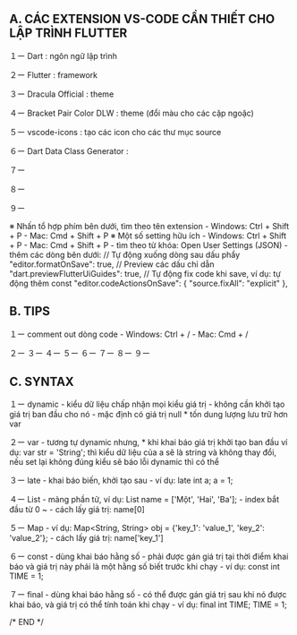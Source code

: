 A. CÁC EXTENSION VS-CODE CẦN THIẾT CHO LẬP TRÌNH FLUTTER
-----------------------------------------------------
   １ー Dart                      : ngôn ngữ lập trình
   
   ２ー Flutter                   : framework
   
   ３ー Dracula Official          : theme
   
   ４ー Bracket Pair Color DLW    : theme (đổi màu cho các cặp ngoặc)
   
   ５ー vscode-icons              : tạo các icon cho các thư mục source
   
   ６ー Dart Data Class Generator : 
   
   ７ー 
   
   ８ー 
   
   ９ー   
   
   ※ Nhấn tổ hợp phím bên dưới, tìm theo tên extension
      - Windows: Ctrl + Shift + P
      - Mac: Cmd + Shift + P
   ※ Một số setting hữu ích
      - Windows: Ctrl + Shift + P
      - Mac: Cmd + Shift + P
      - tìm theo từ khóa: Open User Settings (JSON)
      - thêm các dòng bên dưới:
         // Tự động xuống dòng sau dấu phẩy
         "editor.formatOnSave": true,
         // Preview các dấu chỉ dẫn
         "dart.previewFlutterUiGuides": true,
         // Tự động fix code khi save, ví dụ: tự động thêm const
         "editor.codeActionsOnSave": {
            "source.fixAll": "explicit"
         },

B. TIPS
-----------------------------------------------------
   １ー comment out dòng code
      - Windows: Ctrl + /
      - Mac: Cmd + /
      
   ２ー 
   ３ー 
   ４ー 
   ５ー 
   ６ー 
   ７ー 
   ８ー 
   ９ー 
   
C. SYNTAX
-----------------------------------------------------
   １ー dynamic
      - kiểu dữ liệu chấp nhận mọi kiểu giá trị
      - không cần khởi tạo giá trị ban đầu cho nó
      - mặc định có giá trị null
      * tốn dung lượng lưu trữ hơn var
      
   ２ー var
      - tương tự dynamic nhưng,
        * khi khai báo giá trị khởi tạo ban đầu ví dụ: var str = 'String';
          thì kiểu dữ liệu của a sẽ là string và không thay đổi, nếu set lại không đúng kiểu sẽ báo lỗi
          dynamic thì có thể
          
   ３ー late
      - khai báo biến, khởi tạo sau
      - ví dụ: late int a; a = 1;
          
   ４ー List
      - mảng phần tử, ví dụ: List<String> name = ['Một', 'Hai', 'Ba'];
      - index bắt đầu từ 0 ~
      - cách lấy giá trị: name[0]
      
   ５ー Map
      - ví dụ: Map<String, String> obj = {'key_1': 'value_1', 'key_2': 'value_2'};
      - cách lấy giá trị: name['key_1']
      
   ６ー const
      - dùng khai báo hằng số
      - phải được gán giá trị tại thời điểm khai báo và giá trị này phải là một hằng số biết trước khi chạy
      - ví dụ: const int TIME = 1;
      
   ７ー final
      - dùng khai báo hằng số
      - có thể được gán giá trị sau khi nó được khai báo, và giá trị có thể tính toán khi chạy
      - ví dụ: final int TIME; TIME = 1;

/* END */
